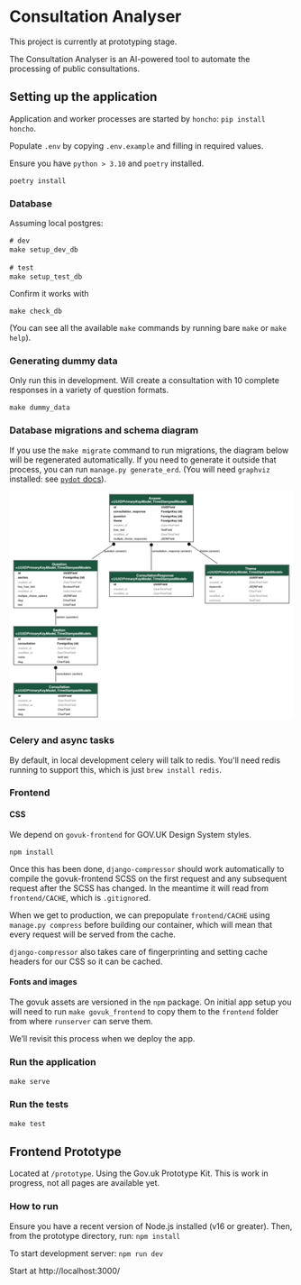 # Consultation Analyser

This project is currently at prototyping stage.

The Consultation Analyser is an AI-powered tool to automate the processing of public consultations.


## Setting up the application

Application and worker processes are started by `honcho`: `pip install honcho`.

Populate `.env` by copying `.env.example` and filling in required values.

Ensure you have `python > 3.10` and `poetry` installed.

```
poetry install
```

### Database

Assuming local postgres:

```
# dev
make setup_dev_db

# test
make setup_test_db
```

Confirm it works with

```
make check_db
```

(You can see all the available `make` commands by running bare `make` or `make help`).

### Generating dummy data

Only run this in development. Will create a consultation with 10 complete responses in a variety of question formats.

```
make dummy_data
```

### Database migrations and schema diagram

If you use the `make migrate` command to run migrations, the diagram below will
be regenerated automatically. If you need to generate it outside that process,
you can run `manage.py generate_erd`. (You will need `graphviz` installed: see
[`pydot` docs](https://pypi.org/project/pydot/)).

![](docs/erd.png)

### Celery and async tasks

By default, in local development celery will talk to redis. You'll need redis running to support this, which is just `brew install redis`.

### Frontend

#### CSS

We depend on `govuk-frontend` for GOV.UK Design System styles.

```
npm install
```

Once this has been done, `django-compressor` should work automatically to
compile the govuk-frontend SCSS on the first request and any subsequent request
after the SCSS has changed. In the meantime it will read from `frontend/CACHE`,
which is `.gitignore`d.

When we get to production, we can prepopulate `frontend/CACHE` using `manage.py
compress` before building our container, which will mean that every request
will be served from the cache.

`django-compressor` also takes care of fingerprinting and setting cache headers
for our CSS so it can be cached.

#### Fonts and images

The govuk assets are versioned in the `npm` package. On initial app setup you will need to run `make govuk_frontend` to copy them to the `frontend` folder from where `runserver` can serve them.

We’ll revisit this process when we deploy the app.

### Run the application

```
make serve
```

### Run the tests

```
make test
```

## Frontend Prototype

Located at `/prototype`. Using the Gov.uk Prototype Kit. This is work in progress, not all pages are available yet.

### How to run

Ensure you have a recent version of Node.js installed (v16 or greater). Then, from the prototype directory, run:
`npm install`

To start development server:
`npm run dev`

Start at http://localhost:3000/
